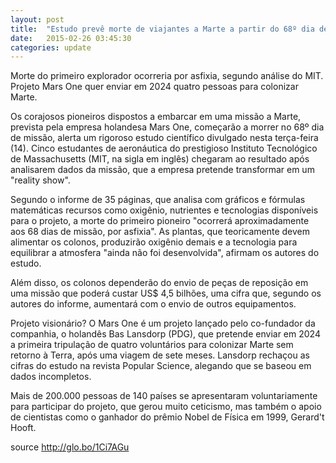 ```yaml
---
layout: post
title:  "Estudo prevê morte de viajantes a Marte a partir do 68º dia de missão"
date:   2015-02-26 03:45:30
categories: update
---
```

Morte do primeiro explorador ocorreria por asfixia, segundo análise do MIT.
Projeto Mars One quer enviar em 2024 quatro pessoas para colonizar Marte.

Os corajosos pioneiros dispostos a embarcar em uma missão a Marte, prevista pela empresa holandesa Mars One, começarão a morrer no 68º dia de missão, alerta um rigoroso estudo científico divulgado nesta terça-feira (14). Cinco estudantes de aeronáutica do prestigioso Instituto Tecnológico de Massachusetts (MIT, na sigla em inglês) chegaram ao resultado após analisarem dados da missão, que a empresa pretende transformar em um "reality show".

Segundo o informe de 35 páginas, que analisa com gráficos e fórmulas matemáticas recursos como oxigênio, nutrientes e tecnologias disponíveis para o projeto, a morte do primeiro pioneiro "ocorrerá aproximadamente aos 68 dias de missão, por asfixia". As plantas, que teoricamente devem alimentar os colonos, produzirão oxigênio demais e a tecnologia para equilibrar a atmosfera "ainda não foi desenvolvida", afirmam os autores do estudo.

Além disso, os colonos dependerão do envio de peças de reposição em uma missão que poderá custar US$ 4,5 bilhões, uma cifra que, segundo os autores do informe, aumentará com o envio de outros equipamentos.

Projeto visionário?
O Mars One é um projeto lançado pelo co-fundador da companhia, o holandês Bas Lansdorp (PDG), que pretende enviar em 2024 a primeira tripulação de quatro voluntários para colonizar Marte sem retorno à Terra, após uma viagem de sete meses. Lansdorp rechaçou as cifras do estudo na revista Popular Science, alegando que se baseou em dados incompletos.

Mais de 200.000 pessoas de 140 países se apresentaram voluntariamente para participar do projeto, que gerou muito ceticismo, mas também o apoio de cientistas como o ganhador do prêmio Nobel de Física em 1999, Gerard't Hooft.

source http://glo.bo/1Ci7AGu
